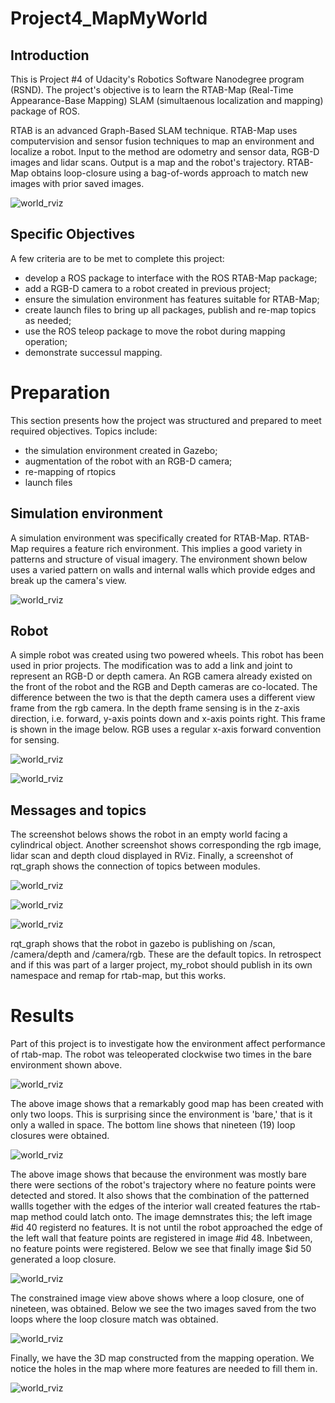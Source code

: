 # Project4_MapMyWorld

## Introduction
This is Project #4 of Udacity's Robotics Software Nanodegree program (RSND). The project's objective is to learn the RTAB-Map (Real-Time Appearance-Base Mapping) SLAM (simultaenous localization and mapping) package of ROS.

RTAB is an advanced Graph-Based SLAM technique. RTAB-Map uses computervision and sensor fusion techniques to map an environment and localize a robot. Input to the method are odometry and sensor data, RGB-D images and lidar scans. Output is a map and the robot's trajectory. RTAB-Map obtains loop-closure using a bag-of-words approach to match new images with prior saved images.

![world_rviz](</images/mapping_run.gif>)

## Specific Objectives
A few criteria are to be met to complete this project:

- develop a ROS package to interface with the ROS RTAB-Map package;
- add a RGB-D camera to a robot created in previous project;
- ensure the simulation environment has features suitable for RTAB-Map; 
- create launch files to bring up all packages, publish and re-map topics as needed;
- use the ROS teleop package to move the robot during mapping operation;
- demonstrate successul mapping.


# Preparation
This section presents how the project was structured and prepared to meet required objectives. Topics include:

- the simulation environment created in Gazebo;
- augmentation of the robot with an RGB-D camera;
- re-mapping of rtopics
- launch files

## Simulation environment
A simulation environment was specifically created for RTAB-Map. RTAB-Map requires a feature rich environment. This implies a good variety in patterns and structure of visual imagery. The environment shown below uses a varied pattern on walls and internal walls which provide edges and break up the camera's view.

![world_rviz](</images/basic_environment.png>)

## Robot
A simple robot was created using two powered wheels. This robot has been used in prior projects. The modification was to add a link and joint to represent an RGB-D or depth camera. An RGB camera already existed on the front of the robot and the RGB and Depth cameras are co-located. The difference between the two is that the depth camera uses a different view frame from the rgb camera. In the depth frame sensing is in the z-axis direction, i.e. forward, y-axis points down and x-axis points right. This frame is shown in the image below. RGB uses a regular x-axis forward convention for sensing.

![world_rviz](</images/small_bot_in_gazebo.png>)

![world_rviz](</images/small_bot_links_rviz.png>)

## Messages and topics
The screenshot belows shows the robot in an empty world facing a cylindrical object. Another screenshot shows corresponding the rgb image, lidar scan and depth cloud displayed in RViz. Finally, a screenshot of rqt_graph shows the connection of topics between modules.

![world_rviz](</images/rob_cyl_gazebo.png>)

![world_rviz](</images/cyl_image_scan_rviz.png>)

![world_rviz](</images/rqt_graph_scan_depth.png>)

rqt_graph shows that the robot in gazebo is publishing on /scan, /camera/depth and /camera/rgb. These are the default topics. In retrospect and if this was part of a larger project, my_robot should publish in its own namespace and remap for rtab-map, but this works.

# Results
Part of this project is to investigate how the environment affect performance of rtab-map. The robot was teleoperated clockwise two times in the bare environment shown above.

![world_rviz](</images/bare_graph_view.png>)

The above image shows that a remarkably good map has been created with only two loops. This is surprising since the environment is 'bare,' that is it only a walled in space.  The bottom line shows that nineteen (19) loop closures were obtained.

![world_rviz](</images/bare_features.png>)

The above image shows that because the environment was mostly bare there were sections of the robot's trajectory where no feature points were detected and stored. It also shows that the combination of the patterned wallls together with the edges of the interior wall created features the rtab-map method could latch onto. The image demnstrates this; the left image #id 40 registerd no features. It is not until the robot approached the edge of the left wall that feature points are registered in image #id 48. Inbetween, no feature points were registered. Below we see that finally image $id 50 generated a loop closure.

![world_rviz](</images/bare_ConVue_closure_50.png>)

The constrained image view above shows where a loop closure, one of nineteen, was obtained. Below we see the two images saved from the two loops where the loop closure match was obtained.

![world_rviz](</images/bare_features_lpclose_50.png>)

Finally, we have the 3D map constructed from the mapping operation. We notice the holes in the map where more features are needed to fill them in.

![world_rviz](</images/bare_3dmap.png>)


